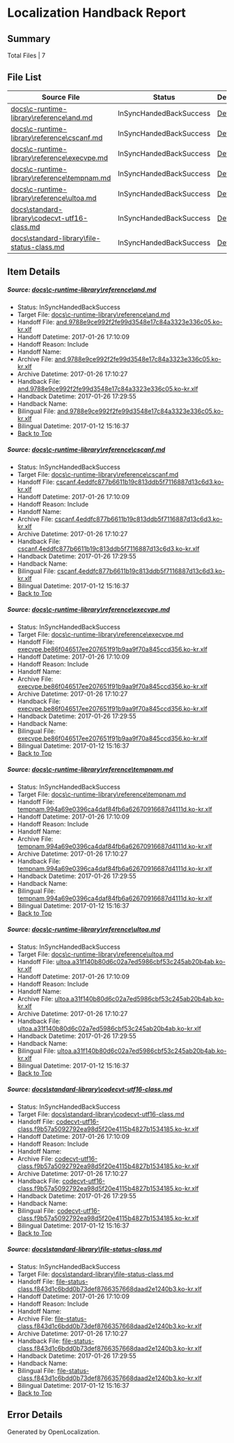 # <a name='report-top'></a> Localization Handback Report

## Summary
 Total Files | 7

## File List
 Source File | Status | Details 
 ----------- | ------ | ------- 
 [docs\c-runtime-library\reference\and.md](https://github.com/openlocalizationtestorg/cpp-docs/blob/3168772cbb7e8127523bc2fc2da5cc9b4f59beb8/docs/c-runtime-library/reference/and.md) | InSyncHandedBackSuccess | [Details](#ce7cd9078015c38d83f574699908f1b2b7a9ede52512)
 [docs\c-runtime-library\reference\cscanf.md](https://github.com/openlocalizationtestorg/cpp-docs/blob/3168772cbb7e8127523bc2fc2da5cc9b4f59beb8/docs/c-runtime-library/reference/cscanf.md) | InSyncHandedBackSuccess | [Details](#2e9fb43a6da4ffe556fb1e217cb583e69095d0092622)
 [docs\c-runtime-library\reference\execvpe.md](https://github.com/openlocalizationtestorg/cpp-docs/blob/3168772cbb7e8127523bc2fc2da5cc9b4f59beb8/docs/c-runtime-library/reference/execvpe.md) | InSyncHandedBackSuccess | [Details](#634cbaeba1610c7f656185ff159e3a03dcce3cf42657)
 [docs\c-runtime-library\reference\tempnam.md](https://github.com/openlocalizationtestorg/cpp-docs/blob/3168772cbb7e8127523bc2fc2da5cc9b4f59beb8/docs/c-runtime-library/reference/tempnam.md) | InSyncHandedBackSuccess | [Details](#fe877564ca417090633c66c86d03318fbe73838b3167)
 [docs\c-runtime-library\reference\ultoa.md](https://github.com/openlocalizationtestorg/cpp-docs/blob/3168772cbb7e8127523bc2fc2da5cc9b4f59beb8/docs/c-runtime-library/reference/ultoa.md) | InSyncHandedBackSuccess | [Details](#f2a21f767b8315b2f419e26dce1c2e02ef5631fa3184)
 [docs\standard-library\codecvt-utf16-class.md](https://github.com/openlocalizationtestorg/cpp-docs/blob/5187996fc377bca8633360082d07f7ec8a68ee57/docs/standard-library/codecvt-utf16-class.md) | InSyncHandedBackSuccess | [Details](#8ee859512a6b4a3050eec6f91d4b3c8449cf918a12602)
 [docs\standard-library\file-status-class.md](https://github.com/openlocalizationtestorg/cpp-docs/blob/85c900f2263ae1c1089478badc85388e3b5e8548/docs/standard-library/file-status-class.md) | InSyncHandedBackSuccess | [Details](#b6418446418b16233cea45440510cafb372dc2fd12702)

## Item Details
##### <a name='ce7cd9078015c38d83f574699908f1b2b7a9ede52512'></a> Source: [docs\c-runtime-library\reference\and.md](https://github.com/openlocalizationtestorg/cpp-docs/blob/3168772cbb7e8127523bc2fc2da5cc9b4f59beb8/docs/c-runtime-library/reference/and.md)
* Status: InSyncHandedBackSuccess
* Target File: [docs\c-runtime-library\reference\and.md](https://github.com/OpenLocalizationTestOrg/cpp-docs.ko-kr/blob/c5ac30ef8301494f71050c07a322e7ca5a5bd0ed/docs/c-runtime-library/reference/and.md)
* Handoff File: [and.9788e9ce992f2fe99d3548e17c84a3323e336c05.ko-kr.xlf](https://github.com/OpenLocalizationTestOrg/cpp-docs.handoff/blob/ce0c34a21ac0ee2d22c7f0f55f6dcaeaca6866ce/ol-handoff/OpenLocalizationTestOrg/cpp-docs.ko-kr/master/mt/and.9788e9ce992f2fe99d3548e17c84a3323e336c05.ko-kr.xlf)
* Handoff Datetime: 2017-01-26 17:10:09
* Handoff Reason: Include
* Handoff Name: 
* Archive File: [and.9788e9ce992f2fe99d3548e17c84a3323e336c05.ko-kr.xlf](https://github.com/OpenLocalizationTestOrg/cpp-docs.handoff/blob/1a6834766bf088a04a53185ccbb331d6241f9df0/ol-archive/OpenLocalizationTestOrg/cpp-docs.ko-kr/master/mt/and.9788e9ce992f2fe99d3548e17c84a3323e336c05.ko-kr.xlf)
* Archive Datetime: 2017-01-26 17:10:27
* Handback File: [and.9788e9ce992f2fe99d3548e17c84a3323e336c05.ko-kr.xlf](https://github.com/OpenLocalizationTestOrg/cpp-docs.handback/blob/3f50943d674b597f417d74356bff6190174de0e7/ol-handback/OpenLocalizationTestOrg/cpp-docs.ko-kr/master/mt/and.9788e9ce992f2fe99d3548e17c84a3323e336c05.ko-kr.xlf)
* Handback Datetime: 2017-01-26 17:29:55
* Handback Name: 
* Bilingual File: [and.9788e9ce992f2fe99d3548e17c84a3323e336c05.ko-kr.xlf](https://github.com/OpenLocalizationTestOrg/cpp-docs.handback/blob/018b7f90e24e65ac4ba58fa7fbb402edfcbf0fa3/ol-handback/OpenLocalizationTestOrg/cpp-docs.ko-kr/master/mt/and.9788e9ce992f2fe99d3548e17c84a3323e336c05.ko-kr.xlf)
* Bilingual Datetime: 2017-01-12 15:16:37
* [Back to Top](#report-top)

##### <a name='2e9fb43a6da4ffe556fb1e217cb583e69095d0092622'></a> Source: [docs\c-runtime-library\reference\cscanf.md](https://github.com/openlocalizationtestorg/cpp-docs/blob/3168772cbb7e8127523bc2fc2da5cc9b4f59beb8/docs/c-runtime-library/reference/cscanf.md)
* Status: InSyncHandedBackSuccess
* Target File: [docs\c-runtime-library\reference\cscanf.md](https://github.com/OpenLocalizationTestOrg/cpp-docs.ko-kr/blob/c5ac30ef8301494f71050c07a322e7ca5a5bd0ed/docs/c-runtime-library/reference/cscanf.md)
* Handoff File: [cscanf.4eddfc877b6611b19c813ddb5f7116887d13c6d3.ko-kr.xlf](https://github.com/OpenLocalizationTestOrg/cpp-docs.handoff/blob/ce0c34a21ac0ee2d22c7f0f55f6dcaeaca6866ce/ol-handoff/OpenLocalizationTestOrg/cpp-docs.ko-kr/master/mt/cscanf.4eddfc877b6611b19c813ddb5f7116887d13c6d3.ko-kr.xlf)
* Handoff Datetime: 2017-01-26 17:10:09
* Handoff Reason: Include
* Handoff Name: 
* Archive File: [cscanf.4eddfc877b6611b19c813ddb5f7116887d13c6d3.ko-kr.xlf](https://github.com/OpenLocalizationTestOrg/cpp-docs.handoff/blob/1a6834766bf088a04a53185ccbb331d6241f9df0/ol-archive/OpenLocalizationTestOrg/cpp-docs.ko-kr/master/mt/cscanf.4eddfc877b6611b19c813ddb5f7116887d13c6d3.ko-kr.xlf)
* Archive Datetime: 2017-01-26 17:10:27
* Handback File: [cscanf.4eddfc877b6611b19c813ddb5f7116887d13c6d3.ko-kr.xlf](https://github.com/OpenLocalizationTestOrg/cpp-docs.handback/blob/3f50943d674b597f417d74356bff6190174de0e7/ol-handback/OpenLocalizationTestOrg/cpp-docs.ko-kr/master/mt/cscanf.4eddfc877b6611b19c813ddb5f7116887d13c6d3.ko-kr.xlf)
* Handback Datetime: 2017-01-26 17:29:55
* Handback Name: 
* Bilingual File: [cscanf.4eddfc877b6611b19c813ddb5f7116887d13c6d3.ko-kr.xlf](https://github.com/OpenLocalizationTestOrg/cpp-docs.handback/blob/018b7f90e24e65ac4ba58fa7fbb402edfcbf0fa3/ol-handback/OpenLocalizationTestOrg/cpp-docs.ko-kr/master/mt/cscanf.4eddfc877b6611b19c813ddb5f7116887d13c6d3.ko-kr.xlf)
* Bilingual Datetime: 2017-01-12 15:16:37
* [Back to Top](#report-top)

##### <a name='634cbaeba1610c7f656185ff159e3a03dcce3cf42657'></a> Source: [docs\c-runtime-library\reference\execvpe.md](https://github.com/openlocalizationtestorg/cpp-docs/blob/3168772cbb7e8127523bc2fc2da5cc9b4f59beb8/docs/c-runtime-library/reference/execvpe.md)
* Status: InSyncHandedBackSuccess
* Target File: [docs\c-runtime-library\reference\execvpe.md](https://github.com/OpenLocalizationTestOrg/cpp-docs.ko-kr/blob/c5ac30ef8301494f71050c07a322e7ca5a5bd0ed/docs/c-runtime-library/reference/execvpe.md)
* Handoff File: [execvpe.be86f046517ee207651f91b9aa9f70a845ccd356.ko-kr.xlf](https://github.com/OpenLocalizationTestOrg/cpp-docs.handoff/blob/ce0c34a21ac0ee2d22c7f0f55f6dcaeaca6866ce/ol-handoff/OpenLocalizationTestOrg/cpp-docs.ko-kr/master/mt/execvpe.be86f046517ee207651f91b9aa9f70a845ccd356.ko-kr.xlf)
* Handoff Datetime: 2017-01-26 17:10:09
* Handoff Reason: Include
* Handoff Name: 
* Archive File: [execvpe.be86f046517ee207651f91b9aa9f70a845ccd356.ko-kr.xlf](https://github.com/OpenLocalizationTestOrg/cpp-docs.handoff/blob/1a6834766bf088a04a53185ccbb331d6241f9df0/ol-archive/OpenLocalizationTestOrg/cpp-docs.ko-kr/master/mt/execvpe.be86f046517ee207651f91b9aa9f70a845ccd356.ko-kr.xlf)
* Archive Datetime: 2017-01-26 17:10:27
* Handback File: [execvpe.be86f046517ee207651f91b9aa9f70a845ccd356.ko-kr.xlf](https://github.com/OpenLocalizationTestOrg/cpp-docs.handback/blob/3f50943d674b597f417d74356bff6190174de0e7/ol-handback/OpenLocalizationTestOrg/cpp-docs.ko-kr/master/mt/execvpe.be86f046517ee207651f91b9aa9f70a845ccd356.ko-kr.xlf)
* Handback Datetime: 2017-01-26 17:29:55
* Handback Name: 
* Bilingual File: [execvpe.be86f046517ee207651f91b9aa9f70a845ccd356.ko-kr.xlf](https://github.com/OpenLocalizationTestOrg/cpp-docs.handback/blob/018b7f90e24e65ac4ba58fa7fbb402edfcbf0fa3/ol-handback/OpenLocalizationTestOrg/cpp-docs.ko-kr/master/mt/execvpe.be86f046517ee207651f91b9aa9f70a845ccd356.ko-kr.xlf)
* Bilingual Datetime: 2017-01-12 15:16:37
* [Back to Top](#report-top)

##### <a name='fe877564ca417090633c66c86d03318fbe73838b3167'></a> Source: [docs\c-runtime-library\reference\tempnam.md](https://github.com/openlocalizationtestorg/cpp-docs/blob/3168772cbb7e8127523bc2fc2da5cc9b4f59beb8/docs/c-runtime-library/reference/tempnam.md)
* Status: InSyncHandedBackSuccess
* Target File: [docs\c-runtime-library\reference\tempnam.md](https://github.com/OpenLocalizationTestOrg/cpp-docs.ko-kr/blob/c5ac30ef8301494f71050c07a322e7ca5a5bd0ed/docs/c-runtime-library/reference/tempnam.md)
* Handoff File: [tempnam.994a69e0396ca4daf84fb6a62670916687d4111d.ko-kr.xlf](https://github.com/OpenLocalizationTestOrg/cpp-docs.handoff/blob/ce0c34a21ac0ee2d22c7f0f55f6dcaeaca6866ce/ol-handoff/OpenLocalizationTestOrg/cpp-docs.ko-kr/master/mt/tempnam.994a69e0396ca4daf84fb6a62670916687d4111d.ko-kr.xlf)
* Handoff Datetime: 2017-01-26 17:10:09
* Handoff Reason: Include
* Handoff Name: 
* Archive File: [tempnam.994a69e0396ca4daf84fb6a62670916687d4111d.ko-kr.xlf](https://github.com/OpenLocalizationTestOrg/cpp-docs.handoff/blob/1a6834766bf088a04a53185ccbb331d6241f9df0/ol-archive/OpenLocalizationTestOrg/cpp-docs.ko-kr/master/mt/tempnam.994a69e0396ca4daf84fb6a62670916687d4111d.ko-kr.xlf)
* Archive Datetime: 2017-01-26 17:10:27
* Handback File: [tempnam.994a69e0396ca4daf84fb6a62670916687d4111d.ko-kr.xlf](https://github.com/OpenLocalizationTestOrg/cpp-docs.handback/blob/3f50943d674b597f417d74356bff6190174de0e7/ol-handback/OpenLocalizationTestOrg/cpp-docs.ko-kr/master/mt/tempnam.994a69e0396ca4daf84fb6a62670916687d4111d.ko-kr.xlf)
* Handback Datetime: 2017-01-26 17:29:55
* Handback Name: 
* Bilingual File: [tempnam.994a69e0396ca4daf84fb6a62670916687d4111d.ko-kr.xlf](https://github.com/OpenLocalizationTestOrg/cpp-docs.handback/blob/018b7f90e24e65ac4ba58fa7fbb402edfcbf0fa3/ol-handback/OpenLocalizationTestOrg/cpp-docs.ko-kr/master/mt/tempnam.994a69e0396ca4daf84fb6a62670916687d4111d.ko-kr.xlf)
* Bilingual Datetime: 2017-01-12 15:16:37
* [Back to Top](#report-top)

##### <a name='f2a21f767b8315b2f419e26dce1c2e02ef5631fa3184'></a> Source: [docs\c-runtime-library\reference\ultoa.md](https://github.com/openlocalizationtestorg/cpp-docs/blob/3168772cbb7e8127523bc2fc2da5cc9b4f59beb8/docs/c-runtime-library/reference/ultoa.md)
* Status: InSyncHandedBackSuccess
* Target File: [docs\c-runtime-library\reference\ultoa.md](https://github.com/OpenLocalizationTestOrg/cpp-docs.ko-kr/blob/c5ac30ef8301494f71050c07a322e7ca5a5bd0ed/docs/c-runtime-library/reference/ultoa.md)
* Handoff File: [ultoa.a31f140b80d6c02a7ed5986cbf53c245ab20b4ab.ko-kr.xlf](https://github.com/OpenLocalizationTestOrg/cpp-docs.handoff/blob/ce0c34a21ac0ee2d22c7f0f55f6dcaeaca6866ce/ol-handoff/OpenLocalizationTestOrg/cpp-docs.ko-kr/master/mt/ultoa.a31f140b80d6c02a7ed5986cbf53c245ab20b4ab.ko-kr.xlf)
* Handoff Datetime: 2017-01-26 17:10:09
* Handoff Reason: Include
* Handoff Name: 
* Archive File: [ultoa.a31f140b80d6c02a7ed5986cbf53c245ab20b4ab.ko-kr.xlf](https://github.com/OpenLocalizationTestOrg/cpp-docs.handoff/blob/1a6834766bf088a04a53185ccbb331d6241f9df0/ol-archive/OpenLocalizationTestOrg/cpp-docs.ko-kr/master/mt/ultoa.a31f140b80d6c02a7ed5986cbf53c245ab20b4ab.ko-kr.xlf)
* Archive Datetime: 2017-01-26 17:10:27
* Handback File: [ultoa.a31f140b80d6c02a7ed5986cbf53c245ab20b4ab.ko-kr.xlf](https://github.com/OpenLocalizationTestOrg/cpp-docs.handback/blob/3f50943d674b597f417d74356bff6190174de0e7/ol-handback/OpenLocalizationTestOrg/cpp-docs.ko-kr/master/mt/ultoa.a31f140b80d6c02a7ed5986cbf53c245ab20b4ab.ko-kr.xlf)
* Handback Datetime: 2017-01-26 17:29:55
* Handback Name: 
* Bilingual File: [ultoa.a31f140b80d6c02a7ed5986cbf53c245ab20b4ab.ko-kr.xlf](https://github.com/OpenLocalizationTestOrg/cpp-docs.handback/blob/018b7f90e24e65ac4ba58fa7fbb402edfcbf0fa3/ol-handback/OpenLocalizationTestOrg/cpp-docs.ko-kr/master/mt/ultoa.a31f140b80d6c02a7ed5986cbf53c245ab20b4ab.ko-kr.xlf)
* Bilingual Datetime: 2017-01-12 15:16:37
* [Back to Top](#report-top)

##### <a name='8ee859512a6b4a3050eec6f91d4b3c8449cf918a12602'></a> Source: [docs\standard-library\codecvt-utf16-class.md](https://github.com/openlocalizationtestorg/cpp-docs/blob/5187996fc377bca8633360082d07f7ec8a68ee57/docs/standard-library/codecvt-utf16-class.md)
* Status: InSyncHandedBackSuccess
* Target File: [docs\standard-library\codecvt-utf16-class.md](https://github.com/OpenLocalizationTestOrg/cpp-docs.ko-kr/blob/c5ac30ef8301494f71050c07a322e7ca5a5bd0ed/docs/standard-library/codecvt-utf16-class.md)
* Handoff File: [codecvt-utf16-class.f9b57a5092792ea98d5f20e4115b4827b1534185.ko-kr.xlf](https://github.com/OpenLocalizationTestOrg/cpp-docs.handoff/blob/ce0c34a21ac0ee2d22c7f0f55f6dcaeaca6866ce/ol-handoff/OpenLocalizationTestOrg/cpp-docs.ko-kr/master/mt/codecvt-utf16-class.f9b57a5092792ea98d5f20e4115b4827b1534185.ko-kr.xlf)
* Handoff Datetime: 2017-01-26 17:10:09
* Handoff Reason: Include
* Handoff Name: 
* Archive File: [codecvt-utf16-class.f9b57a5092792ea98d5f20e4115b4827b1534185.ko-kr.xlf](https://github.com/OpenLocalizationTestOrg/cpp-docs.handoff/blob/1a6834766bf088a04a53185ccbb331d6241f9df0/ol-archive/OpenLocalizationTestOrg/cpp-docs.ko-kr/master/mt/codecvt-utf16-class.f9b57a5092792ea98d5f20e4115b4827b1534185.ko-kr.xlf)
* Archive Datetime: 2017-01-26 17:10:27
* Handback File: [codecvt-utf16-class.f9b57a5092792ea98d5f20e4115b4827b1534185.ko-kr.xlf](https://github.com/OpenLocalizationTestOrg/cpp-docs.handback/blob/3f50943d674b597f417d74356bff6190174de0e7/ol-handback/OpenLocalizationTestOrg/cpp-docs.ko-kr/master/mt/codecvt-utf16-class.f9b57a5092792ea98d5f20e4115b4827b1534185.ko-kr.xlf)
* Handback Datetime: 2017-01-26 17:29:55
* Handback Name: 
* Bilingual File: [codecvt-utf16-class.f9b57a5092792ea98d5f20e4115b4827b1534185.ko-kr.xlf](https://github.com/OpenLocalizationTestOrg/cpp-docs.handback/blob/018b7f90e24e65ac4ba58fa7fbb402edfcbf0fa3/ol-handback/OpenLocalizationTestOrg/cpp-docs.ko-kr/master/mt/codecvt-utf16-class.f9b57a5092792ea98d5f20e4115b4827b1534185.ko-kr.xlf)
* Bilingual Datetime: 2017-01-12 15:16:37
* [Back to Top](#report-top)

##### <a name='b6418446418b16233cea45440510cafb372dc2fd12702'></a> Source: [docs\standard-library\file-status-class.md](https://github.com/openlocalizationtestorg/cpp-docs/blob/85c900f2263ae1c1089478badc85388e3b5e8548/docs/standard-library/file-status-class.md)
* Status: InSyncHandedBackSuccess
* Target File: [docs\standard-library\file-status-class.md](https://github.com/OpenLocalizationTestOrg/cpp-docs.ko-kr/blob/c5ac30ef8301494f71050c07a322e7ca5a5bd0ed/docs/standard-library/file-status-class.md)
* Handoff File: [file-status-class.f843d1c6bdd0b73def8766357668daad2e1240b3.ko-kr.xlf](https://github.com/OpenLocalizationTestOrg/cpp-docs.handoff/blob/ce0c34a21ac0ee2d22c7f0f55f6dcaeaca6866ce/ol-handoff/OpenLocalizationTestOrg/cpp-docs.ko-kr/master/mt/file-status-class.f843d1c6bdd0b73def8766357668daad2e1240b3.ko-kr.xlf)
* Handoff Datetime: 2017-01-26 17:10:09
* Handoff Reason: Include
* Handoff Name: 
* Archive File: [file-status-class.f843d1c6bdd0b73def8766357668daad2e1240b3.ko-kr.xlf](https://github.com/OpenLocalizationTestOrg/cpp-docs.handoff/blob/1a6834766bf088a04a53185ccbb331d6241f9df0/ol-archive/OpenLocalizationTestOrg/cpp-docs.ko-kr/master/mt/file-status-class.f843d1c6bdd0b73def8766357668daad2e1240b3.ko-kr.xlf)
* Archive Datetime: 2017-01-26 17:10:27
* Handback File: [file-status-class.f843d1c6bdd0b73def8766357668daad2e1240b3.ko-kr.xlf](https://github.com/OpenLocalizationTestOrg/cpp-docs.handback/blob/3f50943d674b597f417d74356bff6190174de0e7/ol-handback/OpenLocalizationTestOrg/cpp-docs.ko-kr/master/mt/file-status-class.f843d1c6bdd0b73def8766357668daad2e1240b3.ko-kr.xlf)
* Handback Datetime: 2017-01-26 17:29:55
* Handback Name: 
* Bilingual File: [file-status-class.f843d1c6bdd0b73def8766357668daad2e1240b3.ko-kr.xlf](https://github.com/OpenLocalizationTestOrg/cpp-docs.handback/blob/018b7f90e24e65ac4ba58fa7fbb402edfcbf0fa3/ol-handback/OpenLocalizationTestOrg/cpp-docs.ko-kr/master/mt/file-status-class.f843d1c6bdd0b73def8766357668daad2e1240b3.ko-kr.xlf)
* Bilingual Datetime: 2017-01-12 15:16:37
* [Back to Top](#report-top)


## Error Details

Generated by OpenLocalization.
